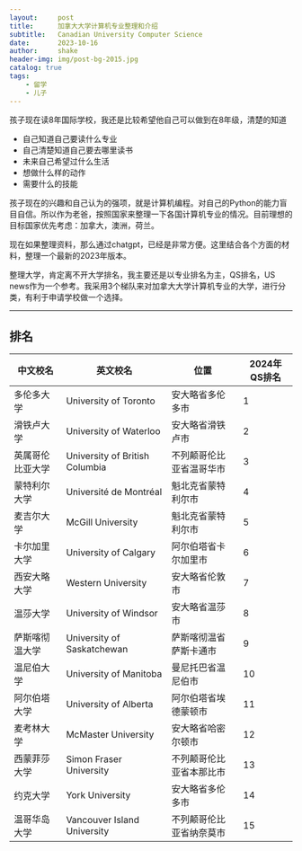 ```yaml
---
layout:     post
title:      加拿大大学计算机专业整理和介绍
subtitle:   Canadian University Computer Science
date:       2023-10-16
author:     shake
header-img: img/post-bg-2015.jpg
catalog: true
tags:
    - 留学
    - 儿子
---
```


孩子现在读8年国际学校，我还是比较希望他自己可以做到在8年级，清楚的知道
* 自己知道自己要读什么专业
* 自己清楚知道自己要去哪里读书
* 未来自己希望过什么生活
* 想做什么样的动作
* 需要什么的技能

孩子现在的兴趣和自己认为的强项，就是计算机编程。对自己的Python的能力盲目自信。所以作为老爸，按照国家来整理一下各国计算机专业的情况。目前理想的目标国家优先考虑：加拿大，澳洲，荷兰。

现在如果整理资料，那么通过chatgpt，已经是非常方便。这里结合各个方面的材料，整理一个最新的2023年版本。

整理大学，肯定离不开大学排名，我主要还是以专业排名为主，QS排名，US news作为一个参考。我采用3个梯队来对加拿大大学计算机专业的大学，进行分类，有利于申请学校做一个选择。

---
## 排名

| **中文校名** | **英文校名** | **位置** | **2024年QS排名** |
|------------|------------|------------|------------|
| 多伦多大学 | University of Toronto | 安大略省多伦多市 | 1 |
| 滑铁卢大学 | University of Waterloo | 安大略省滑铁卢市 | 2 |
| 英属哥伦比亚大学 | University of British Columbia | 不列颠哥伦比亚省温哥华市 | 3 |
| 蒙特利尔大学 | Université de Montréal | 魁北克省蒙特利尔市 | 4 |
| 麦吉尔大学 | McGill University | 魁北克省蒙特利尔市 | 5 |
| 卡尔加里大学 | University of Calgary | 阿尔伯塔省卡尔加里市 | 6 |
| 西安大略大学 | Western University | 安大略省伦敦市 | 7 |
| 温莎大学 | University of Windsor | 安大略省温莎市 | 8 |
| 萨斯喀彻温大学 | University of Saskatchewan | 萨斯喀彻温省萨斯卡通市 | 9 |
| 温尼伯大学 | University of Manitoba | 曼尼托巴省温尼伯市 | 10 |
| 阿尔伯塔大学 | University of Alberta | 阿尔伯塔省埃德蒙顿市 | 11 |
| 麦考林大学 | McMaster University | 安大略省哈密尔顿市 | 12 |
| 西蒙菲莎大学 | Simon Fraser University | 不列颠哥伦比亚省本那比市 | 13 |
| 约克大学 | York University | 安大略省多伦多市 | 14 |
| 温哥华岛大学 | Vancouver Island University | 不列颠哥伦比亚省纳奈莫市 | 15 |



